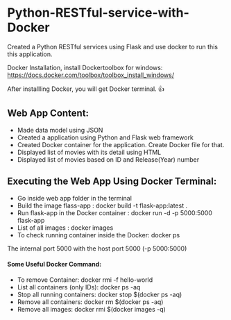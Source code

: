 # Python-RESTful-service-with-Docker

Created a Python RESTful services using Flask and use docker to run this this application.

Docker Installation, install Dockertoolbox for windows: https://docs.docker.com/toolbox/toolbox_install_windows/ 

After installling Docker, you will get Docker terminal. :+1:

## Web App Content:
- Made data model using JSON
- Created a application using Python and Flask web framework
- Created Docker container for the application. Create Docker file for that.
- Displayed list of movies with its detail using HTML
- Displayed list of movies based on ID and Release(Year) number

## Executing the Web App Using Docker Terminal:
- Go inside web app folder in the terminal
- Build the image flass-app : docker build -t flask-app:latest . 
- Run flask-app in the Docker container : docker run -d -p 5000:5000 flask-app  
- List of all images : docker images
- To check running container inside the Docker: docker ps

The internal port 5000 with the host port 5000 (-p 5000:5000)

#### Some Useful Docker Command:
- To remove Container: docker rmi -f hello-world 
- List all containers (only IDs): docker ps -aq
- Stop all running containers: docker stop $(docker ps -aq)
- Remove all containers: docker rm $(docker ps -aq)
- Remove all images: docker rmi $(docker images -q)








